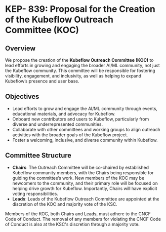 # KEP- 839: Proposal for the Creation of the Kubeflow Outreach Committee (KOC)

## Overview

We propose the creation of the **Kubeflow Outreach Committee (KOC)** to lead efforts in growing and engaging the broader AI/ML community, not just the Kubeflow community. This committee will be responsible for fostering visibility, engagement, and inclusivity, as well as helping to expand Kubeflow’s presence and user base.

## Objectives

- Lead efforts to grow and engage the AI/ML community through events, educational materials, and advocacy for Kubeflow.
- Onboard new contributors and users to Kubeflow, particularly from diverse and underrepresented communities.
- Collaborate with other committees and working groups to align outreach activities with the broader goals of the Kubeflow project.
- Foster a welcoming, inclusive, and diverse community within Kubeflow.

## Committee Structure

- **Chairs**: The Outreach Committee will be co-chaired by established Kubeflow community members, with the Chairs being responsible for guiding the committee’s work. New members of the KOC may be newcomers to the community, and their primary role will be focused on helping drive growth for Kubeflow. Importantly, Chairs will have explicit voting responsibilities.
- **Leads**: Leads of the Kubeflow Outreach Committee are appointed at the discretion of the KOC and majority vote of the KSC.

Members of the KOC, both Chairs and Leads, must adhere to the CNCF Code of Conduct. The removal of any members for violating the CNCF Code of Conduct is also at the KSC's discretion through a majority vote. 

